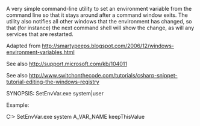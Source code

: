 A very simple command-line utility to set an environment variable from the command line so
that it stays around after a command window exits.  The utility also notifies all other windows
that the environment has changed, so that (for instance) the next command shell will show
the change, as will any services that are restarted.

Adapted from http://smartypeeps.blogspot.com/2006/12/windows-environment-variables.html

See also http://support.microsoft.com/kb/104011

See also http://www.switchonthecode.com/tutorials/csharp-snippet-tutorial-editing-the-windows-registry

SYNOPSIS: SetEnvVar.exe system|user <Name> <Value>


Example: 

C:\> SetEnvVar.exe system A_VAR_NAME keepThisValue
